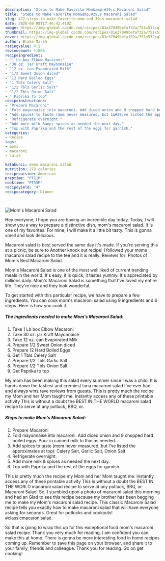 ```yaml
---
description: "Steps to Make Favorite Mom&amp;#39;s Macaroni Salad"
title: "Steps to Make Favorite Mom&amp;#39;s Macaroni Salad"
slug: 472-steps-to-make-favorite-mom-and-39-s-macaroni-salad
date: 2020-08-08T17:46:42.410Z
image: https://img-global.cpcdn.com/recipes/81e37049befaf32a/751x532cq70/moms-macaroni-salad-recipe-main-photo.jpg
thumbnail: https://img-global.cpcdn.com/recipes/81e37049befaf32a/751x532cq70/moms-macaroni-salad-recipe-main-photo.jpg
cover: https://img-global.cpcdn.com/recipes/81e37049befaf32a/751x532cq70/moms-macaroni-salad-recipe-main-photo.jpg
author: Blake Marsh
ratingvalue: 4.5
reviewcount: 11866
recipeingredient:
- "1 Lb box Elbow Macaroni"
- "30 oz. jar Kraft Mayonnaise"
- "12 oz. can Evaporated Milk"
- "1/2 Sweet Onion diced"
- "12 Hard Boiled Eggs"
- "1 Tbls Celery Salt"
- "1/2 Tbls Garlic Salt"
- "1/2 Tbls Onion Salt"
- " Paprika to top"
recipeinstructions:
- "Prepare Macaroni"
- "Fold mayonnaise into macaroni. Add diced onion and 9 chopped hard boiled eggs. Pour in canned milk to thin as needed."
- "Add spices to taste (mom never measured, but I&#39;ve listed the approximates at top): Celery Salt, Garlic Salt, Onion Salt."
- "Refrigerate overnight."
- "Add more milk &amp; spices as needed the next day."
- "Top with Paprika and the rest of the eggs for garnish."
categories:
- Recipe
tags:
- moms
- macaroni
- salad

katakunci: moms macaroni salad 
nutrition: 273 calories
recipecuisine: American
preptime: "PT11M"
cooktime: "PT55M"
recipeyield: "4"
recipecategory: Dinner

---
```



![Mom&#39;s Macaroni Salad](https://img-global.cpcdn.com/recipes/81e37049befaf32a/751x532cq70/moms-macaroni-salad-recipe-main-photo.jpg)

Hey everyone, I hope you are having an incredible day today. Today, I will show you a way to prepare a distinctive dish, mom&#39;s macaroni salad. It is one of my favorites. For mine, I will make it a little bit tasty. This is gonna smell and look delicious.

Macaroni salad is best served the same day it&#39;s made. If you&#39;re serving this at a picnic, be sure to Another knock out recipe! I followed your moms macaroni salad recipe to the tee and it is really. Reviews for: Photos of Mom&#39;s Best Macaroni Salad.

Mom&#39;s Macaroni Salad is one of the most well liked of current trending meals in the world. It's easy, it is quick, it tastes yummy. It's appreciated by millions daily. Mom&#39;s Macaroni Salad is something that I've loved my entire life. They're nice and they look wonderful.


To get started with this particular recipe, we have to prepare a few ingredients. You can cook mom&#39;s macaroni salad using 9 ingredients and 6 steps. Here is how you cook it.

<!--inarticleads1-->

##### The ingredients needed to make Mom&#39;s Macaroni Salad:

1. Take 1 Lb box Elbow Macaroni
1. Take 30 oz. jar Kraft Mayonnaise
1. Take 12 oz. can Evaporated Milk
1. Prepare 1/2 Sweet Onion diced
1. Prepare 12 Hard Boiled Eggs
1. Get 1 Tbls Celery Salt
1. Prepare 1/2 Tbls Garlic Salt
1. Prepare 1/2 Tbls Onion Salt
1. Get  Paprika to top


My mom has been making this salad every summer since I was a child. It is hands down the tastiest and cremiest tuna macaroni salad I&#39;ve ever had - and always wins rave reviews from guests. This is pretty much the recipe my Mom and her Mom taught me. Instantly access any of these printable activity This is without a doubt the BEST IN THE WORLD macaroni salad recipe to serve at any potluck, BBQ, or. 

<!--inarticleads2-->

##### Steps to make Mom&#39;s Macaroni Salad:

1. Prepare Macaroni
1. Fold mayonnaise into macaroni. Add diced onion and 9 chopped hard boiled eggs. Pour in canned milk to thin as needed.
1. Add spices to taste (mom never measured, but I&#39;ve listed the approximates at top): Celery Salt, Garlic Salt, Onion Salt.
1. Refrigerate overnight.
1. Add more milk &amp; spices as needed the next day.
1. Top with Paprika and the rest of the eggs for garnish.


This is pretty much the recipe my Mom and her Mom taught me. Instantly access any of these printable activity This is without a doubt the BEST IN THE WORLD macaroni salad recipe to serve at any potluck, BBQ, or. Macaroni Salad: So, I stumbled upon a photo of macaroni salad this morning and had an Glad to see this recipe because my brother has been begging me to make my Mom&#39;s macaroni salad recipe. This classic Macaroni Salad recipe tells you exactly how to make macaroni salad that will have everyone asking for seconds. Great for potlucks and cookouts! #classicmacaronisalad. 

So that is going to wrap this up for this exceptional food mom&#39;s macaroni salad recipe. Thank you very much for reading. I am confident you can make this at home. There is gonna be more interesting food in home recipes coming up. Remember to save this page on your browser, and share it to your family, friends and colleague. Thank you for reading. Go on get cooking!
